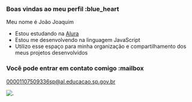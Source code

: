 ### Boas vindas ao meu perfil :blue_heart

Meu nome é João Joaquim

- Estou estudando na [Alura](https://www.alura.com.br)
- Estou me desenvolvendo na linguagem JavaScript
- Utilizo esse espaço para minha organização e compartilhamento dos meus projetos desenvolvidos

### Você pode entrar em contato comigo :mailbox

00001107509336sp@al.educacao.sp.gov.br


![.](https://media1.tenor.com/m/d4sr-83WabIAAAAC/lgbtq-gay-rights.gif)
